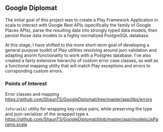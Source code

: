 ## Google Diplomat

The initial goal of this project was to create a Play Framework Application in scala to interact with Google Rest APIs (specifically the family of Google Places APIs), parse the resulting data into strongly typed data models, then persist those data models to a highly normalized PostgreSQL database.

At this stage, I have shifted to the more short-term goal of developing a general purpose toolkit of Play utilities revolving around json validation and adapting anorm functionality to work with a Postgres database. I've also created a fairly extensive hierarchy of custom error case classes, as well as a functional  mapping utility that will match Play exceptions and errors to corrsponding custom errors.

### Points of Interest

Error classes and mapping
https://github.com/ShaunTS/GoogleDiplomat/tree/master/app/libs/errors

`JsParam[A]` utility for wrapping key-value pairs, while preserving the type and json-serializer of the wrapped type `A`
https://github.com/ShaunTS/GoogleDiplomat/blob/master/app/models/JsParams.scala
